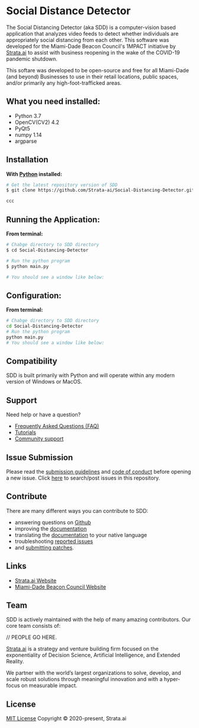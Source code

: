 # Social Distance Detector


The Social Distancing Detector (aka SDD) is a computer-vision based application that analyzes video feeds to detect whether individuals are appropriately social distancing from each other. This software was developed for the Miami-Dade Beacon Council's 1MPACT initiative by [Strata.ai](https://www.strata.ai/) to assist with business reopening in the wake of the COVID-19 pandemic shutdown. 

This softare was developed to be open-source and free for all Miami-Dade (and beyond) Businesses to use in their retail locations, public spaces, and/or primarily any high-foot-trafficked areas.


## What you need installed:
- Python 3.7
- OpenCV(CV2) 4.2
- PyQt5
- numpy 1.14
- argparse


## Installation &nbsp;
**With [Python](https://www.python.org/) installed:**
```sh
# Get the latest repository version of SDD
$ git clone https://github.com/Strata-ai/Social-Distancing-Detector.git

ccc
```

## Running the Application:

**From terminal:**
```sh
# Chabge directory to SDD directory 
$ cd Social-Distancing-Detector

# Run the python program
$ python main.py

# You should see a window like below:


```

## Configuration:

**From terminal:**
```sh
# Chabge directory to SDD directory 
cd Social-Distancing-Detector
# Run the python program
python main.py
# You should see a window like below:


```

## Compatibility
SDD is built primarily with Python and will operate within any modern version of Windows or MacOS.


## Support
Need help or have a question?
- [Frequently Asked Questions (FAQ)](http://)
- [Tutorials](http://)
- [Community support](http://)



## Issue Submission
Please read the [submission guidelines](http://) and [code of conduct](http://) before opening a new issue.  Click [here](https://) to search/post issues in this repository.

## Contribute
There are many different ways you can contribute to SDD:
- answering questions on [Github](http://)
- improving the [documentation](https://s)
- translating the [documentation](https://) to your native language
- troubleshooting [reported issues](http://)
- and [submitting patches](http://).


## Links
- [Strata.ai Website](http://strata.ai/)
- [Miami-Dade Beacon Council Website](http://)


## Team
SDD is actively maintained with the help of many amazing contributors. Our core team consists of:

// PEOPLE GO HERE.

[Strata.ai](https://sailsjs.com/about) is a strategy and venture building firm focused on the exponentiality of Decision Science, Artificial Intelligence, and Extended Reality.
 
We partner with the world’s largest organizations to solve, develop, and scale robust solutions through meaningful innovation and with a hyper-focus on measurable impact.

## License

[MIT License](https://opensource.org/licenses/MIT)  Copyright © 2020-present, Strata.ai
